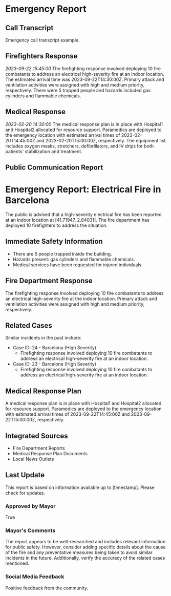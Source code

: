 
# Emergency Report

## Call Transcript
Emergency call transcript example.

## Firefighters Response
*2023-09-22 15:45:00*
The firefighting response involved deploying 10 fire combatants to address an electrical high-severity fire at an indoor location. The estimated arrival time was 2023-09-22T14:30:00Z. Primary attack and ventilation activities were assigned with high and medium priority, respectively. There were 5 trapped people and hazards included gas cylinders and flammable chemicals.

## Medical Response
*2023-02-20 14:30:00*
The medical response plan is in place with Hospital1 and Hospital2 allocated for resource support. Paramedics are deployed to the emergency location with estimated arrival times of 2023-02-20T14:45:00Z and 2023-02-20T15:00:00Z, respectively. The equipment list includes oxygen masks, stretchers, defibrillators, and IV drips for both patients' stabilization and treatment.

## Public Communication Report
# Emergency Report: Electrical Fire in Barcelona
The public is advised that a high-severity electrical fire has been reported at an indoor location at [41.71947, 2.84031]. The fire department has deployed 10 firefighters to address the situation.

## Immediate Safety Information
*   There are 5 people trapped inside the building.
*   Hazards present: gas cylinders and flammable chemicals.
*   Medical services have been requested for injured individuals.

## Fire Department Response
The firefighting response involved deploying 10 fire combatants to address an electrical high-severity fire at the indoor location. Primary attack and ventilation activities were assigned with high and medium priority, respectively.

## Related Cases
Similar incidents in the past include:
*   Case ID: 24 - Barcelona (High Severity)
    *   Firefighting response involved deploying 10 fire combatants to address an electrical high-severity fire at an indoor location.
*   Case ID: 23 - Barcelona (High Severity)
    *   Firefighting response involved deploying 10 fire combatants to address an electrical high-severity fire at an indoor location.

## Medical Response Plan
A medical response plan is in place with Hospital1 and Hospital2 allocated for resource support. Paramedics are deployed to the emergency location with estimated arrival times of 2023-09-22T14:45:00Z and 2023-09-22T15:00:00Z, respectively.

## Integrated Sources
*   Fire Department Reports
*   Medical Response Plan Documents
*   Local News Outlets

## Last Update
This report is based on information available up to [timestamp]. Please check for updates.

### Approved by Mayor
True

### Mayor's Comments
The report appears to be well-researched and includes relevant information for public safety. However, consider adding specific details about the cause of the fire and any preventative measures being taken to avoid similar incidents in the future. Additionally, verify the accuracy of the related cases mentioned.

### Social Media Feedback
Positive feedback from the community.
